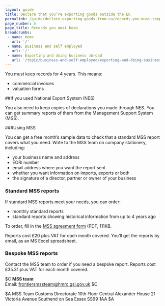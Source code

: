 ```yaml
---
layout: guide
title: Declare that you’re exporting goods outside the EU
permalink: /guide/declare-exporting-goods-from-eu/records-you-must-keep.html
page_number: 5
page_title: Records you must keep
breadcrumbs:
 - name: Home
   url: '/'
 - name: Business and self employed
   url: '/'
 - name: Exporting and doing business abroad
   url: '/topic/business-and-self-employed/exporting-and-doing-business-abroad.html'   
---
```


You must keep records for 4 years. This means:

- commercial invoices
- valuation forms

##If you used National Export System (NES)

You also need to keep copies of declarations you made through NES. You can get summary reports of them from the Management Support System (MSS).

###Using MSS

You can get a free month’s sample data to check that a standard MSS report covers what you need. Write to the MSS team on company stationery, including:

- your business name and address
- EORI number
- email address where you want the report sent
- whether you want information on imports, exports or both
- the signature of a director, partner or owner of your business

### Standard MSS reports

If standard MSS reports meet your needs, you can order:

- monthly standard reports
- standard reports showing historical information from up to 4 years ago

To order, fill in the [MSS agreement form](https://www.gov.uk/government/uploads/system/uploads/attachment_data/file/381489/Agreement_for_the_Sale_of_Management_Support_System__MSS__Data.pdf) (PDF, 111KB. 

Reports cost £20 plus VAT for each month covered. You’ll get the reports by email, as an MS Excel spreadsheet.

### Bespoke MSS reports

Contact the MSS team to order if you need a bespoke report. Reports cost £35.31 plus VAT for each month covered.

$C 
**MSS team**  
Email: <frontiersmssteam@hmrc.gsi.gov.uk>
$C  

$A
MSS Team
Customs Directorate
10th Floor Central
Alexander House
21 Victoria Avenue
Southend on Sea
Essex
SS99 1AA 
$A
